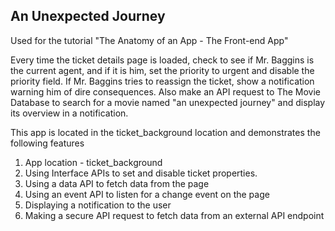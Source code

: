 ## An Unexpected Journey

Used for the tutorial "The Anatomy of an App - The Front-end App"

Every time the ticket details page is loaded, check to see if Mr. Baggins is the current agent, and if it is him, set the priority to urgent and disable the priority field. If Mr. Baggins tries to reassign the ticket, show a notification warning him of dire consequences. 
Also make an API request to The Movie Database to search for a movie named "an unexpected journey" and display its overview in a notification.

This app is located in the ticket_background location and demonstrates the following features

1. App location - ticket_background
2. Using Interface APIs to set and disable ticket properties.
3. Using a data API to fetch data from the page
4. Using an event API to listen for a change event on the page
5. Displaying a notification to the user
6. Making a secure API request to fetch data from an external API endpoint